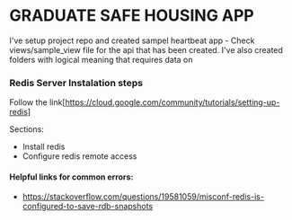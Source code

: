 # GRADUATE SAFE HOUSING APP

I've setup project repo and created sampel heartbeat app - Check views/sample_view file for the api that has been created.
I've also created folders with logical meaning that requires data on 


### Redis Server Instalation steps
Follow the link[https://cloud.google.com/community/tutorials/setting-up-redis]

Sections:
* Install  redis 
* Configure redis remote access


#### Helpful links for common errors:
* https://stackoverflow.com/questions/19581059/misconf-redis-is-configured-to-save-rdb-snapshots

